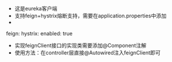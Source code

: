 - 这是eureka客户端
- 支持feign+hystrix熔断支持，需要在application.properties中添加
-
feign:
  hystrix:
    enabled: true
    
- 实现feignClient接口的实现类需要添加@Component注解
- 使用方法：在controller层直接@Autowired注入feignClient即可
